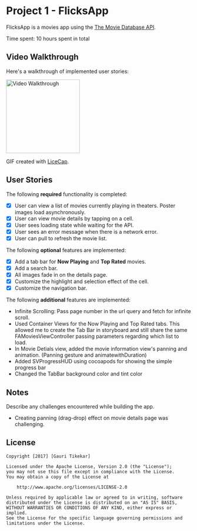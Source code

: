 # Project 1 - FlicksApp

FlicksApp is a movies app using the [The Movie Database API](http://docs.themoviedb.apiary.io/#).

Time spent: 10 hours spent in total

## Video Walkthrough

Here's a walkthrough of implemented user stories:

<img src='https://github.com/tikekar/FlicksApp/blob/master/FlicksApp_walkthrough.gif' title='Video Walkthrough' width='200px' alt='Video Walkthrough' />

GIF created with [LiceCap](http://www.cockos.com/licecap/).

## User Stories

The following **required** functionality is completed:

- [x] User can view a list of movies currently playing in theaters. Poster images load asynchronously.
- [x] User can view movie details by tapping on a cell.
- [x] User sees loading state while waiting for the API.
- [x] User sees an error message when there is a network error.
- [x] User can pull to refresh the movie list.

The following **optional** features are implemented:

- [x] Add a tab bar for **Now Playing** and **Top Rated** movies.
- [x] Add a search bar.
- [x] All images fade in on the details page.
- [x] Customize the highlight and selection effect of the cell.
- [x] Customize the navigation bar.

The following **additional** features are implemented:
- Infinite Scrolling: Pass page number in the url query and fetch for infinite scroll.
- Used Container Views for the Now Playing and Top Rated tabs. This allowed me to create the Tab Bar in storyboard and still share the same FAMoviesViewController passing parameters regarding which list to load.
- In Movie Detials view, added the movie information view's panning and animation. (Panning gesture and animatewithDuration)
- Added SVProgressHUD using cocoapods for showing the simple progress bar
- Changed the TabBar background color and tint color

## Notes

Describe any challenges encountered while building the app.
- Creating panning (drag-drop) effect on movie details page was challenging. 

## License

    Copyright [2017] [Gauri Tikekar]

    Licensed under the Apache License, Version 2.0 (the "License");
    you may not use this file except in compliance with the License.
    You may obtain a copy of the License at

        http://www.apache.org/licenses/LICENSE-2.0

    Unless required by applicable law or agreed to in writing, software
    distributed under the License is distributed on an "AS IS" BASIS,
    WITHOUT WARRANTIES OR CONDITIONS OF ANY KIND, either express or implied.
    See the License for the specific language governing permissions and
    limitations under the License.
